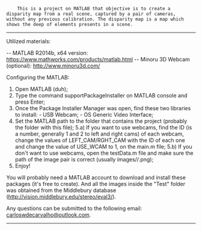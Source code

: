         This is a project on MATLAB that objective is to create a disparity map from a real scene, captured by a pair of cameras, without any previous calibration. The disparity map is a map which shows the deep of elements presents in a scene. 

---------------------------------------------------------------------------------------------------------------------------------

Utilized materials:

-- MATLAB R2014b, x64 version: https://www.mathworks.com/products/matlab.html
-- Minoru 3D Webcam (optional): http://www.minoru3d.com/

Configuring the MATLAB:

1) Open MATLAB (duh);
2) Type the command supportPackageInstaller on MATLAB console and press Enter;
3) Once the Package Installer Manager was open, find these two libraries to install:
        - USB Webcam;
        - OS Generic Video Interface;
4) Set the MATLAB path to the folder that contains the project (probably the folder with this file);
5.a) If you want to use webcams, find the ID (is a number, generally 1 and 2 to left and right cams) of each webcam, change the values of LEFT_CAM/RGHT_CAM with the ID of each one and change the value of USE_WCAM to 1, on the main.m file;
5.b) If you don't want to use webcams, open the testData.m file and make sure the path of the image pair is correct (usually images/<Folder>/<Image>.png);
6) Enjoy!

You will probably need a MATLAB account to download and install these packages (it's free to create). And all the images inside the "Test" folder was obtained from the Middlebury database (http://vision.middlebury.edu/stereo/eval3/). 

Any questions can be submitted to the following email: carloswdecarvalho@outlook.com.

---------------------------------------------------------------------------------------------------------------------------------
